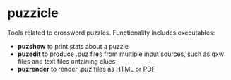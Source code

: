 # puzzicle

Tools related to crossword puzzles. Functionality includes executables:

* **puzshow** to print stats about a puzzle
* **puzedit** to produce .puz files from multiple input sources, such as qxw files and text files ontaining clues
* **puzrender** to render .puz files as HTML or PDF
